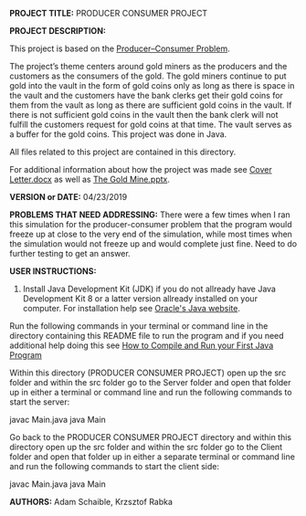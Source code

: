 **PROJECT TITLE:** PRODUCER CONSUMER PROJECT

**PROJECT DESCRIPTION:**

This project is based on the [Producer–Consumer Problem](https://en.wikipedia.org/wiki/Producer%E2%80%93consumer_problem).
 
The project’s theme centers around gold miners as the producers and the customers as the consumers of the gold. The gold miners continue to put gold into the vault in the form of gold coins only as long as there is space in the vault and the customers have the bank clerks get their gold coins for them from the vault as long as there are sufficient gold coins in the vault. If there is not sufficient gold coins in the vault then the bank clerk will not fulfill the customers request for gold coins at that time. The vault serves as a buffer for the gold coins. This project was done in Java.

All files related to this project are contained in this directory.

For additional information about how the project was made see [Cover Letter.docx](https://github.com/AdamSchaible/MSU_Denver/blob/master/CS%203600%20Operating%20Systems%20(Spring%202019)/PRODUCER%20CONSUMER%20PROJECT/Cover%20Letter.docx) as well as [The Gold Mine.pptx](https://github.com/AdamSchaible/MSU_Denver/blob/master/CS%203600%20Operating%20Systems%20(Spring%202019)/PRODUCER%20CONSUMER%20PROJECT/The%20Gold%20Mine.pptx).

**VERSION or DATE:** 04/23/2019

**PROBLEMS THAT NEED ADDRESSING:** There were a few times when I ran this simulation for the producer-consumer problem that the program would freeze up at close to the very end of the simulation, while most times when the simulation would not freeze up and would complete just fine. Need to do further testing to get an answer. 

**USER INSTRUCTIONS:** 

1) Install Java Development Kit (JDK) if you do not allready have Java Development Kit 8 or a latter version allready installed on your computer. For installation help see [Oracle's Java website](https://www.oracle.com/java/technologies/javase-downloads.html).

Run the following commands in your terminal or command line in the directory containing this README file to run the program and if you need additional help doing this see [How to Compile and Run your First Java Program](https://beginnersbook.com/2013/05/first-java-program/)

Within this directory (PRODUCER CONSUMER PROJECT) open up the src folder and within the src folder go to the Server folder and open that folder up in either a terminal or command line and run the following commands to start the server:

javac Main.java
java Main

Go back to the PRODUCER CONSUMER PROJECT directory and within this directory open up the src folder and within the src folder go to the Client folder and open that folder up in either a separate terminal or command line and run the following commands to start the client side:

javac Main.java
java Main
 
**AUTHORS:** Adam Schaible, Krzsztof Rabka